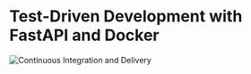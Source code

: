 # Test-Driven Development with FastAPI and Docker

![Continuous Integration and Delivery](https://github.com/Malungisa-Mndzebele/fastapi-tdd-docker/workflows/Continuous%20Integration%20and%20Delivery/badge.svg?branch=main)
